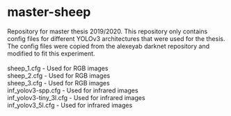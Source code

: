 # master-sheep
Repository for master thesis 2019/2020. This repository only contains config files for different YOLOv3 architectures that were used for the thesis. The config files were copied from the alexeyab darknet repository and modified to fit this experiment.
<br><br>
sheep_1.cfg - Used for RGB images <br>
sheep_2.cfg - Used for RGB images <br>
sheep_3.cfg - Used for RGB images <br>
inf_yolov3-spp.cfg - Used for infrared images <br> 
inf_yolov3-tiny_3l.cfg - Used for infrared images <br> 
inf_yolov3_5l.cfg - Used for infrared images <br>
